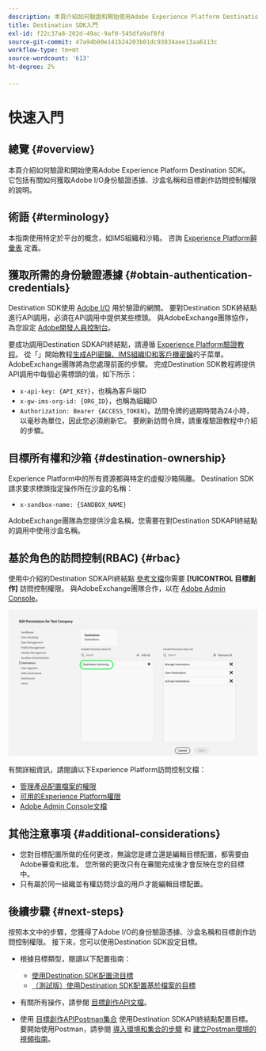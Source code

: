 ```yaml
---
description: 本頁介紹如何驗證和開始使用Adobe Experience Platform Destination SDK。 它包括有關如何獲取Adobe I/O身份驗證憑據、沙盒名稱和目標創作訪問控制權限的說明。
title: Destination SDK入門
exl-id: f22c37a8-202d-49ac-9af0-545dfa9af8fd
source-git-commit: 47a94b00e141b24203b01dc93834aee13aa6113c
workflow-type: tm+mt
source-wordcount: '613'
ht-degree: 2%

---
```


# 快速入門

## 總覽 {#overview}

本頁介紹如何驗證和開始使用Adobe Experience Platform Destination SDK。 它包括有關如何獲取Adobe I/O身份驗證憑據、沙盒名稱和目標創作訪問控制權限的說明。

## 術語 {#terminology}

本指南使用特定於平台的概念，如IMS組織和沙箱。 咨詢 [Experience Platform辭彙表](https://experienceleague.adobe.com/docs/experience-platform/landing/glossary.html) 定義。

## 獲取所需的身份驗證憑據 {#obtain-authentication-credentials}

Destination SDK使用 [Adobe I/O](https://www.adobe.io/) 用於驗證的網關。 要對Destination SDK終結點進行API調用，必須在API調用中提供某些標頭。 與AdobeExchange團隊協作，為您設定 [Adobe開發人員控制台](https://developer.adobe.com/console)。

要成功調用Destination SDKAPI終結點，請遵循 [Experience Platform驗證教程](https://experienceleague.adobe.com/docs/experience-platform/landing/platform-apis/api-authentication.html)。 從「」開始教程[生成API密鑰、IMS組織ID和客戶機密鑰](https://experienceleague.adobe.com/docs/experience-platform/landing/platform-apis/api-authentication.html#api-ims-secret)的子菜單。 AdobeExchange團隊將為您處理前面的步驟。 完成Destination SDK教程將提供API調用中每個必需標頭的值，如下所示：

* `x-api-key: {API_KEY}`，也稱為客戶端ID
* `x-gw-ims-org-id: {ORG_ID}`，也稱為組織ID
* `Authorization: Bearer {ACCESS_TOKEN}`。訪問令牌的過期時間為24小時，以毫秒為單位，因此您必須刷新它。 要刷新訪問令牌，請重複驗證教程中介紹的步驟。

<!--

### Obtain `Authorization: Bearer {ACCESS_TOKEN}`

To obtain the `{ACCESS_TOKEN}`, you must generate a JWT token and exchange it for the access token. Follow the steps below:

1. Follow the instructions in the [Generate JWT section](https://www.adobe.io/apis/experienceplatform/console/docs.html#!AdobeDocs/adobeio-console/master/credentials.md) in the credentials guide.
2. Follow the instructions in [Step 3: try it](https://www.adobe.io/authentication/auth-methods.html#!AdobeDocs/adobeio-auth/master/AuthenticationOverview/ServiceAccountIntegration.md) in the Service account connection guide.

You now have the required authentication headers `x-api-key: {API_KEY}`, `x-gw-ims-org-id: {ORG_ID}`, and `Authorization: Bearer {ACCESS_TOKEN}`.

>[!NOTE]
>
>The access token has an expiration time of 24 hours, expressed in milliseconds, so you will have to refresh it. To refresh the access token, repeat the steps outlined in this section.

-->

## 目標所有權和沙箱 {#destination-ownership}

Experience Platform中的所有資源都與特定的虛擬沙箱隔離。 Destination SDK請求要求標頭指定操作所在沙盒的名稱：

* `x-sandbox-name: {SANDBOX_NAME}`

AdobeExchange團隊為您提供沙盒名稱，您需要在對Destination SDKAPI終結點的調用中使用沙盒名稱。

## 基於角色的訪問控制(RBAC) {#rbac}

使用中介紹的Destination SDKAPI終結點 [參考文檔](./configuration-options.md)你需要 **[!UICONTROL 目標創作]** 訪問控制權限。 與AdobeExchange團隊合作，以在 [Adobe Admin Console](https://adminconsole.adobe.com/)。

![目標創作權限](./assets/destination-authoring-permission.png)

有關詳細資訊，請閱讀以下Experience Platform訪問控制文檔：

* [管理產品配置檔案的權限](/help/access-control/ui/permissions.md)
* [可用的Experience Platform權限](/help/access-control/home.md#permissions)
* [Adobe Admin Console文檔](https://helpx.adobe.com/tw/enterprise/using/admin-console.html)

## 其他注意事項 {#additional-considerations}

* 您對目標配置所做的任何更改，無論您是建立還是編輯目標配置，都需要由Adobe審查和批准。 您所做的更改只有在審閱完成後才會反映在您的目標中。
* 只有屬於同一組織並有權訪問沙盒的用戶才能編輯目標配置。

## 後續步驟 {#next-steps}

按照本文中的步驟，您獲得了Adobe I/O的身份驗證憑據、沙盒名稱和目標創作訪問控制權限。 接下來，您可以使用Destination SDK設定目標。

* 根據目標類型，閱讀以下配置指南：

   * [使用Destination SDK配置流目標](./configure-destination-instructions.md)
   * [（測試版）使用Destination SDK配置基於檔案的目標](./configure-file-based-destination-instructions.md)

* 有關所有操作，請參閱 [目標創作API文檔](https://www.adobe.io/experience-platform-apis/references/destination-authoring/)。
* 使用 [目標創作APIPostman集合](https://github.com/adobe/experience-platform-postman-samples/blob/master/apis/experience-platform/Destination%20Authoring%20API.postman_collection.json) 使用Destination SDKAPI終結點配置目標。 要開始使用Postman，請參閱 [導入環境和集合的步驟](https://learning.postman.com/docs/getting-started/importing-and-exporting-data/) 和 [建立Postman環境的視頻指南](https://video.tv.adobe.com/v/28832)。
